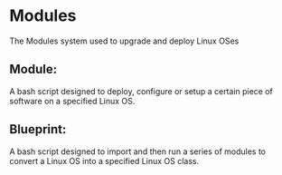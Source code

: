 # Modules
The Modules system used to upgrade and deploy Linux OSes

Module:
-------
A bash script designed to deploy, configure or setup a certain piece of software on a specified Linux OS.

Blueprint:
----------
A bash script designed to import and then run a series of modules to convert a Linux OS into a specified Linux OS class.
